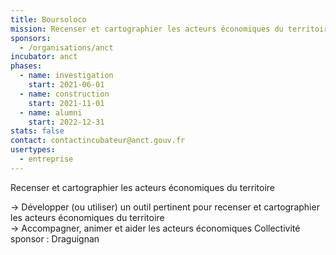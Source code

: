 ```yaml
---
title: Boursoloco
mission: Recenser et cartographier les acteurs économiques du territoire
sponsors:
  - /organisations/anct
incubator: anct
phases:
  - name: investigation
    start: 2021-06-01
  - name: construction
    start: 2021-11-01
  - name: alumni
    start: 2022-12-31
stats: false
contact: contactincubateur@anct.gouv.fr
usertypes:
  - entreprise
---
```

Recenser et cartographier les acteurs économiques du territoire

\-> Développer (ou utiliser) un outil pertinent pour recenser et cartographier les acteurs économiques du territoire  
\-> Accompagner, animer et aider les acteurs économiques
Collectivité sponsor : Draguignan
